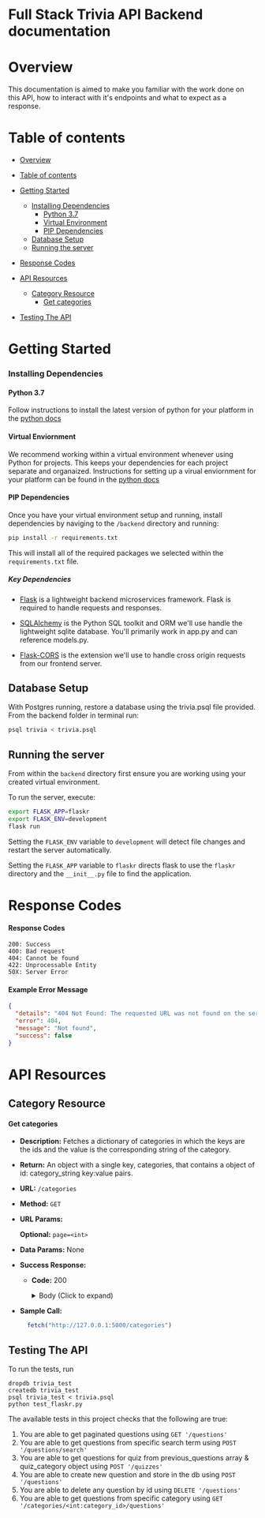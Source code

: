 # Full Stack Trivia API Backend documentation


<a name="overview"></a>
# Overview
This documentation is aimed to make you familiar with the work done on this API, how to interact with it's endpoints and what to expect as a response.

<a name="table-of-contents"></a>
# Table of contents

   * [Overview ](#overview)
   * [Table of contents](#table-of-contents)
   * [Getting Started](#getting-started)
        * [Installing Dependencies](#installing-dependencies)
             * [Python 3.7](#python-3.7)   
             * [Virtual Environment](#virtual-environment)   
             * [PIP Dependencies](#pip-dependencies)   
        * [Database Setup](#database-setup)   
        * [Running the server](#running-the-server)   

   * [Response Codes](#response-codes)
   * [API Resources](#api-resources)
        * [Category Resource](#category-resource)
            * [Get categories](#get-categories)
   * [Testing The API](#testing)


<a name="getting-started"></a>
# Getting Started

<a name="installing-dependencies"></a>
### Installing Dependencies

<a name="python-3.7"></a>
#### Python 3.7

Follow instructions to install the latest version of python for your platform in the [python docs](https://docs.python.org/3/using/unix.html#getting-and-installing-the-latest-version-of-python)

<a name="virtual-environment"></a>
#### Virtual Enviornment

We recommend working within a virtual environment whenever using Python for projects. This keeps your dependencies for each project separate and organaized. Instructions for setting up a virual enviornment for your platform can be found in the [python docs](https://packaging.python.org/guides/installing-using-pip-and-virtual-environments/)

<a name="pip-dependencies"></a>
#### PIP Dependencies

Once you have your virtual environment setup and running, install dependencies by naviging to the `/backend` directory and running:

```bash
pip install -r requirements.txt
```

This will install all of the required packages we selected within the `requirements.txt` file.

##### Key Dependencies

- [Flask](http://flask.pocoo.org/)  is a lightweight backend microservices framework. Flask is required to handle requests and responses.

- [SQLAlchemy](https://www.sqlalchemy.org/) is the Python SQL toolkit and ORM we'll use handle the lightweight sqlite database. You'll primarily work in app.py and can reference models.py. 

- [Flask-CORS](https://flask-cors.readthedocs.io/en/latest/#) is the extension we'll use to handle cross origin requests from our frontend server. 

<a name="database-setup"></a>
## Database Setup

With Postgres running, restore a database using the trivia.psql file provided. From the backend folder in terminal run:
```bash
psql trivia < trivia.psql
```

<a name="running-the-server"></a>
## Running the server

From within the `backend` directory first ensure you are working using your created virtual environment.

To run the server, execute:

```bash
export FLASK_APP=flaskr
export FLASK_ENV=development
flask run
```

Setting the `FLASK_ENV` variable to `development` will detect file changes and restart the server automatically.

Setting the `FLASK_APP` variable to `flaskr` directs flask to use the `flaskr` directory and the `__init__.py` file to find the application. 

<a name="response-codes"></a>
# Response Codes 

#### Response Codes
```
200: Success
400: Bad request
404: Cannot be found
422: Unprocessable Entity 
50X: Server Error
```
#### Example Error Message
```json
{
  "details": "404 Not Found: The requested URL was not found on the server. If you entered the URL manually please check your spelling and try again.", 
  "error": 404, 
  "message": "Not found", 
  "success": false
}
```


<a name="api-resources"></a>
# API Resources

<a name="category-resource"></a>

Category Resource
-------

<a name="get-categories"></a>
#### Get categories

* **Description:**
  Fetches a dictionary of categories in which the keys are the ids and the value is the corresponding string of the category.

* **Return:**
  An object with a single key, categories, that contains a object of id: category_string key:value pairs.

* **URL:**
  `/categories`

* **Method:**
  `GET`
  
*  **URL Params:**

   **Optional:**
   `page=<int>`

* **Data Params:**
  None

* **Success Response:**

  * **Code:** 200 <br />
    
    <details>
      <summary>Body (Click to expand)</summary>
      
    ```json
     {
      "categories": {
        "1": "Science", 
        "2": "Art", 
        "3": "Geography", 
        "4": "History", 
        "5": "Entertainment", 
        "6": "Sports"
      }
    }
    ```

    </details>
    
 

* **Sample Call:**

  ```javascript
    fetch("http://127.0.0.1:5000/categories")
  ```


<a name="testing"></a>
## Testing The API
To run the tests, run
```
dropdb trivia_test
createdb trivia_test
psql trivia_test < trivia.psql
python test_flaskr.py
```
The available tests in this project checks that the following are true:
    
1. You are able to get paginated questions using `GET '/questions'`
2. You are able to get questions from specific search term using `POST '/questions/search'`
3. You are able to get questions for quiz from previous_questions array & quiz_category object using `POST '/quizzes'`
4. You are able to create new question and store in the db using  `POST '/questions'`
5. You are able to delete any question by id using  `DELETE '/questions'`
6. You are able to get questions from specific category using `GET '/categories/<int:category_id>/questions'`
